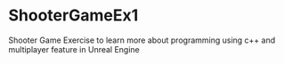 # ShooterGameEx1
 Shooter Game Exercise to learn more about programming using c++ and multiplayer feature in Unreal Engine
